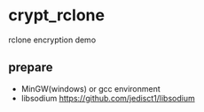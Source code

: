 # crypt_rclone
rclone encryption demo

## prepare
* MinGW(windows) or gcc environment
* libsodium https://github.com/jedisct1/libsodium

